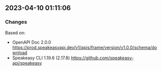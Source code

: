 

## 2023-04-10 01:11:06
### Changes
Based on:
- OpenAPI Doc 2.0.0 https://prod.speakeasyapi.dev/v1/apis/frame/version/v1.0.0/schema/download
- Speakeasy CLI 1.19.6 (2.17.8) https://github.com/speakeasy-api/speakeasy